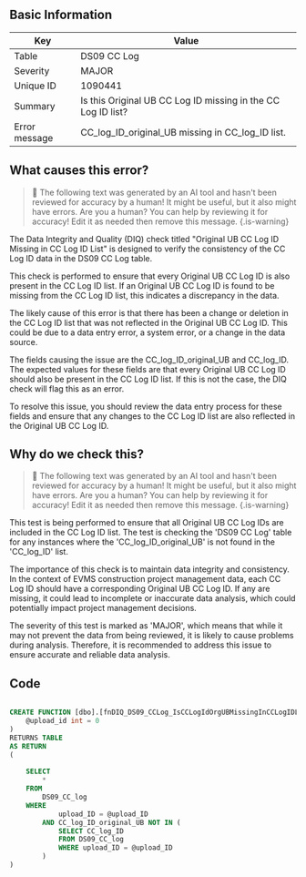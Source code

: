 ## Basic Information
| Key         | Value          |
|-------------|----------------|
| Table       | DS09 CC Log |
| Severity    | MAJOR |
| Unique ID   | 1090441   |
| Summary     | Is this Original UB CC Log ID missing in the CC Log ID list? |
| Error message | CC_log_ID_original_UB missing in CC_log_ID list. |

## What causes this error?

> :robot: The following text was generated by an AI tool and hasn't been reviewed for accuracy by a human! It might be useful, but it also might have errors. Are you a human? You can help by reviewing it for accuracy! Edit it as needed then remove this message.
{.is-warning}

The Data Integrity and Quality (DIQ) check titled "Original UB CC Log ID Missing in CC Log ID List" is designed to verify the consistency of the CC Log ID data in the DS09 CC Log table. 

This check is performed to ensure that every Original UB CC Log ID is also present in the CC Log ID list. If an Original UB CC Log ID is found to be missing from the CC Log ID list, this indicates a discrepancy in the data.

The likely cause of this error is that there has been a change or deletion in the CC Log ID list that was not reflected in the Original UB CC Log ID. This could be due to a data entry error, a system error, or a change in the data source.

The fields causing the issue are the CC_log_ID_original_UB and CC_log_ID. The expected values for these fields are that every Original UB CC Log ID should also be present in the CC Log ID list. If this is not the case, the DIQ check will flag this as an error. 

To resolve this issue, you should review the data entry process for these fields and ensure that any changes to the CC Log ID list are also reflected in the Original UB CC Log ID.
## Why do we check this?

> :robot: The following text was generated by an AI tool and hasn't been reviewed for accuracy by a human! It might be useful, but it also might have errors. Are you a human? You can help by reviewing it for accuracy! Edit it as needed then remove this message.
{.is-warning}

This test is being performed to ensure that all Original UB CC Log IDs are included in the CC Log ID list. The test is checking the 'DS09 CC Log' table for any instances where the 'CC_log_ID_original_UB' is not found in the 'CC_log_ID' list. 

The importance of this check is to maintain data integrity and consistency. In the context of EVMS construction project management data, each CC Log ID should have a corresponding Original UB CC Log ID. If any are missing, it could lead to incomplete or inaccurate data analysis, which could potentially impact project management decisions.

The severity of this test is marked as 'MAJOR', which means that while it may not prevent the data from being reviewed, it is likely to cause problems during analysis. Therefore, it is recommended to address this issue to ensure accurate and reliable data analysis.
## Code

```sql

CREATE FUNCTION [dbo].[fnDIQ_DS09_CCLog_IsCCLogIdOrgUBMissingInCCLogIDList] (
	@upload_id int = 0
)
RETURNS TABLE
AS RETURN
(
	
	SELECT 
		*
	FROM
		DS09_CC_log
	WHERE
			upload_ID = @upload_ID  
		AND CC_log_ID_original_UB NOT IN (
			SELECT CC_log_ID
			FROM DS09_CC_log
			WHERE upload_ID = @upload_ID
		)
)
```
